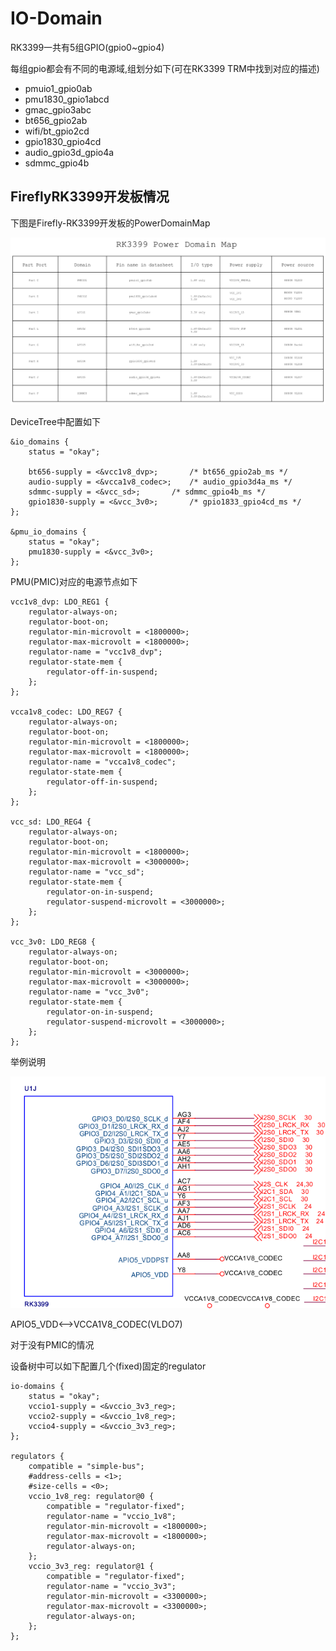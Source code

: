 # IO-Domain

RK3399一共有5组GPIO(gpio0~gpio4)

每组gpio都会有不同的电源域,组划分如下(可在RK3399 TRM中找到对应的描述)

- pmuio1_gpio0ab
- pmu1830_gpio1abcd
- gmac_gpio3abc
- bt656_gpio2ab
- wifi/bt_gpio2cd
- gpio1830_gpio4cd
- audio_gpio3d_gpio4a
- sdmmc_gpio4b

## FireflyRK3399开发板情况

下图是Firefly-RK3399开发板的PowerDomainMap

![power domain map](./pdmap.png)

DeviceTree中配置如下

	&io_domains {
		status = "okay";

		bt656-supply = <&vcc1v8_dvp>;       /* bt656_gpio2ab_ms */
		audio-supply = <&vcca1v8_codec>;    /* audio_gpio3d4a_ms */
		sdmmc-supply = <&vcc_sd>;       /* sdmmc_gpio4b_ms */
		gpio1830-supply = <&vcc_3v0>;       /* gpio1833_gpio4cd_ms */
	};

	&pmu_io_domains {
		status = "okay";
		pmu1830-supply = <&vcc_3v0>;
	};

PMU(PMIC)对应的电源节点如下

	vcc1v8_dvp: LDO_REG1 {
		regulator-always-on;
		regulator-boot-on;
		regulator-min-microvolt = <1800000>;
		regulator-max-microvolt = <1800000>;
		regulator-name = "vcc1v8_dvp";
		regulator-state-mem {
			regulator-off-in-suspend;
		};
	};

	vcca1v8_codec: LDO_REG7 {
		regulator-always-on;
		regulator-boot-on;
		regulator-min-microvolt = <1800000>;
		regulator-max-microvolt = <1800000>;
		regulator-name = "vcca1v8_codec";
		regulator-state-mem {
			regulator-off-in-suspend;
		};
	};

	vcc_sd: LDO_REG4 {
		regulator-always-on;
		regulator-boot-on;
		regulator-min-microvolt = <1800000>;
		regulator-max-microvolt = <3000000>;
		regulator-name = "vcc_sd";
		regulator-state-mem {
			regulator-on-in-suspend;
			regulator-suspend-microvolt = <3000000>;
		};
	};

	vcc_3v0: LDO_REG8 {
		regulator-always-on;
		regulator-boot-on;
		regulator-min-microvolt = <3000000>;
		regulator-max-microvolt = <3000000>;
		regulator-name = "vcc_3v0";
		regulator-state-mem {
			regulator-on-in-suspend;
			regulator-suspend-microvolt = <3000000>;
		};
	};

举例说明

![apio5_vdd](./apio5.png)

APIO5_VDD<-->VCCA1V8_CODEC(VLDO7)

对于没有PMIC的情况

设备树中可以如下配置几个(fixed)固定的regulator

	io-domains {
		status = "okay";
		vccio1-supply = <&vccio_3v3_reg>;
		vccio2-supply = <&vccio_1v8_reg>;
		vccio4-supply = <&vccio_3v3_reg>;
	};

	regulators {
		compatible = "simple-bus";
		#address-cells = <1>;
		#size-cells = <0>;
		vccio_1v8_reg: regulator@0 {
			compatible = "regulator-fixed";
			regulator-name = "vccio_1v8";
			regulator-min-microvolt = <1800000>;
			regulator-max-microvolt = <1800000>;
			regulator-always-on;
		};
		vccio_3v3_reg: regulator@1 {
			compatible = "regulator-fixed";
			regulator-name = "vccio_3v3";
			regulator-min-microvolt = <3300000>;
			regulator-max-microvolt = <3300000>;
			regulator-always-on;
		};
	};
